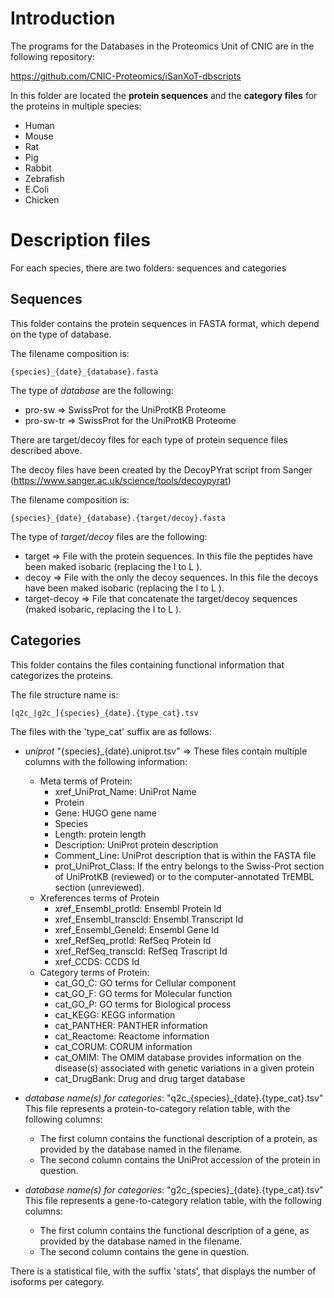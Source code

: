 # Introduction

The programs for the Databases in the Proteomics Unit of CNIC are in the following repository:

https://github.com/CNIC-Proteomics/iSanXoT-dbscripts


In this folder are located the **protein sequences** and the **category files** for the proteins in multiple species:

- Human
- Mouse
- Rat
- Pig
- Rabbit
- Zebrafish
- E.Coli
- Chicken

# Description files

For each species, there are two folders: sequences and categories


## Sequences

This folder contains the protein sequences in FASTA format, which depend on the type of database.

The filename composition is:

    {species}_{date}_{database}.fasta

The type of *database* are the following:
- pro-sw    =>  SwissProt for the UniProtKB Proteome
- pro-sw-tr =>  SwissProt for the UniProtKB Proteome


There are target/decoy files for each type of protein sequence files described above.

The decoy files have been created by the DecoyPYrat script from Sanger (https://www.sanger.ac.uk/science/tools/decoypyrat)

The filename composition is:

    {species}_{date}_{database}.{target/decoy}.fasta

The type of *target/decoy* files are the following:
- target       =>  File with the protein sequences. In this file the peptides have been maked isobaric (replacing the I to L ).
- decoy        =>  File with the only the decoy sequences. In this file the decoys have been maked isobaric (replacing the I to L ).
- target-decoy =>  File that concatenate the target/decoy sequences (maked isobaric, replacing the I to L ).

## Categories

This folder contains the files containing functional information that categorizes the proteins.

The file structure name is:

    [q2c_|g2c_]{species}_{date}.{type_cat}.tsv

The files with the 'type_cat' suffix are as follows:

- *uniprot* "{species}_{date}.uniprot.tsv" => These files contain multiple columns with the following information:
    + Meta terms of Protein:
      * xref_UniProt_Name: UniProt Name
      * Protein
      * Gene: HUGO gene name
      * Species
      * Length: protein length
      * Description: UniProt protein description
      * Comment_Line: UniProt description that is within the FASTA file
      * prot_UniProt_Class:  If the entry belongs to the Swiss-Prot section of UniProtKB (reviewed) or to the computer-annotated TrEMBL section (unreviewed).
    + Xreferences terms of Protein
      * xref_Ensembl_protId: Ensembl Protein Id
      * xref_Ensembl_transcId: Ensembl Transcript Id
      * xref_Ensembl_GeneId: Ensembl Gene Id
      * xref_RefSeq_protId: RefSeq Protein Id
      * xref_RefSeq_transcId: RefSeq Trascript Id
      * xref_CCDS: CCDS Id
    + Category terms of Protein:
      * cat_GO_C: GO terms for Cellular component
      * cat_GO_F: GO terms for Molecular function
      * cat_GO_P: GO terms for Biological process
      * cat_KEGG: KEGG information
      * cat_PANTHER: PANTHER information
      * cat_Reactome: Reactome information
      * cat_CORUM: CORUM information
      * cat_OMIM: The OMIM database provides information on the disease(s) associated with genetic variations in a given protein
      * cat_DrugBank: Drug and drug target database

- *database name(s) for categories*: "q2c_{species}_{date}.{type_cat}.tsv"
This file represents a protein-to-category relation table, with the following columns:
    + The first column contains the functional description of a protein, as provided by the database named in the filename.
    + The second column contains the UniProt accession of the protein in question.

- *database name(s) for categories*: "g2c_{species}_{date}.{type_cat}.tsv"
This file represents a gene-to-category relation table, with the following columns:
    + The first column contains the functional description of a gene, as provided by the database named in the filename.
    + The second column contains the gene in question.


There is a statistical file, with the suffix 'stats', that displays the number of isoforms per category.

